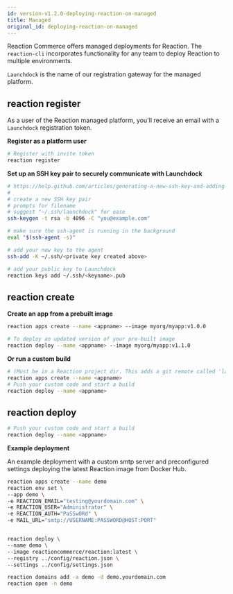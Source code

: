 ```yaml
---
id: version-v1.2.0-deploying-reaction-on-managed
title: Managed
original_id: deploying-reaction-on-managed
---
```

    
Reaction Commerce offers managed deployments for Reaction. The `reaction-cli` incorporates functionality for any team to deploy Reaction to multiple environments.

`Launchdock` is the name of our registration gateway for the managed platform.

## reaction register

As a user of the Reaction managed platform, you'll receive an email with a `Launchdock` registration token.

**Register as a platform user**

```sh
# Register with invite token
reaction register
```

**Set up an SSH key pair to securely communicate with Launchdock**

```sh
# https://help.github.com/articles/generating-a-new-ssh-key-and-adding-it-to-the-ssh-agent/
#
# create a new SSH key pair
# prompts for filename
# suggest "~/.ssh/launchdock" for ease
ssh-keygen -t rsa -b 4096 -C "you@example.com"

# make sure the ssh-agent is running in the background
eval "$(ssh-agent -s)"

# add your new key to the agent
ssh-add -K ~/.ssh/<private key created above>

# add your public key to Launchdock
reaction keys add ~/.ssh/<keyname>.pub
```

## reaction create

**Create an app from a prebuilt image**

```sh
reaction apps create --name <appname> --image myorg/myapp:v1.0.0

# To deploy an updated version of your pre-built image
reaction deploy --name <appname> --image myorg/myapp:v1.1.0
```

**Or run a custom build**

```sh
# (Must be in a Reaction project dir. This adds a git remote called 'launchdock-<appname>' to your project)
reaction apps create --name <appname>
# Push your custom code and start a build
reaction deploy --name <appname>
```

## reaction deploy

```sh
# Push your custom code and start a build
reaction deploy --name <appname>
```

**Example deployment**

An example deployment with a custom smtp server and preconfigured settings deploying the latest Reaction image from Docker Hub.

```sh
reaction apps create --name demo
reaction env set \
--app demo \
-e REACTION_EMAIL="testing@yourdomain.com" \
-e REACTION_USER="Administrator" \
-e REACTION_AUTH="PaSSw0Rd" \
-e MAIL_URL="smtp://USERNAME:PASSWORD@HOST:PORT"


reaction deploy \
--name demo \
--image reactioncommerce/reaction:latest \
--registry ../config/reaction.json \
--settings ../config/settings.json

reaction domains add -a demo -d demo.yourdomain.com
reaction open -n demo
```
